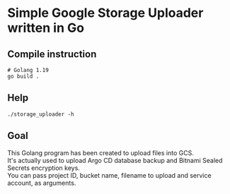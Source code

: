 # Simple Google Storage Uploader written in Go

## Compile instruction

```
# Golang 1.19
go build .
```

## Help

```
./storage_uploader -h
```

## Goal
This Golang program has been created to upload files into GCS.  
It's actually used to upload Argo CD database backup and Bitnami Sealed Secrets encryption keys.  
You can pass project ID, bucket name, filename to upload and service account, as arguments.